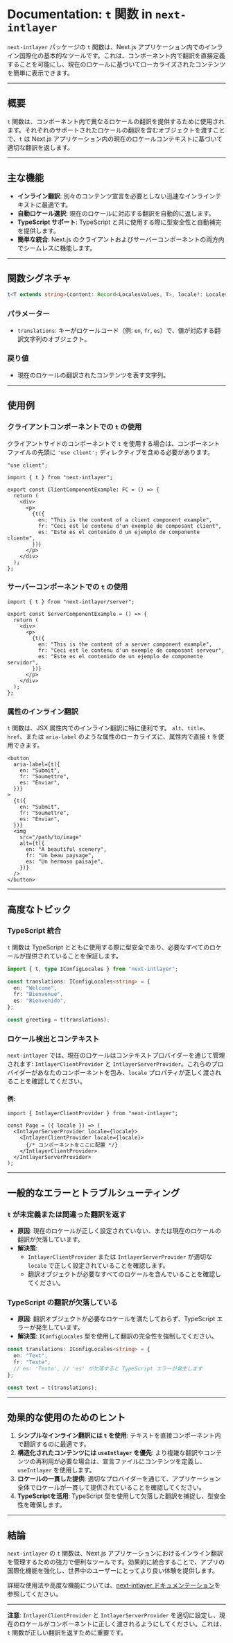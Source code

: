 # Documentation: `t` 関数 in `next-intlayer`

`next-intlayer` パッケージの `t` 関数は、Next.js アプリケーション内でのインライン国際化の基本的なツールです。これは、コンポーネント内で翻訳を直接定義することを可能にし、現在のロケールに基づいてローカライズされたコンテンツを簡単に表示できます。

---

## 概要

`t` 関数は、コンポーネント内で異なるロケールの翻訳を提供するために使用されます。それぞれのサポートされたロケールの翻訳を含むオブジェクトを渡すことで、`t` は Next.js アプリケーション内の現在のロケールコンテキストに基づいて適切な翻訳を返します。

---

## 主な機能

- **インライン翻訳**: 別々のコンテンツ宣言を必要としない迅速なインラインテキストに最適です。
- **自動ロケール選択**: 現在のロケールに対応する翻訳を自動的に返します。
- **TypeScript サポート**: TypeScript と共に使用する際に型安全性と自動補完を提供します。
- **簡単な統合**: Next.js のクライアントおよびサーバーコンポーネントの両方内でシームレスに機能します。

---

## 関数シグネチャ

```typescript
t<T extends string>(content: Record<LocalesValues, T>, locale?: Locales): string
```

### パラメーター

- `translations`: キーがロケールコード（例: `en`, `fr`, `es`）で、値が対応する翻訳文字列のオブジェクト。

### 戻り値

- 現在のロケールの翻訳されたコンテンツを表す文字列。

---

## 使用例

### クライアントコンポーネントでの `t` の使用

クライアントサイドのコンポーネントで `t` を使用する場合は、コンポーネントファイルの先頭に `'use client';` ディレクティブを含める必要があります。

```tsx
"use client";

import { t } from "next-intlayer";

export const ClientComponentExample: FC = () => {
  return (
    <div>
      <p>
        {t({
          en: "This is the content of a client component example",
          fr: "Ceci est le contenu d'un exemple de composant client",
          es: "Este es el contenido d un ejemplo de componente cliente",
        })}
      </p>
    </div>
  );
};
```

### サーバーコンポーネントでの `t` の使用

```tsx
import { t } from "next-intlayer/server";

export const ServerComponentExample = () => {
  return (
    <div>
      <p>
        {t({
          en: "This is the content of a server component example",
          fr: "Ceci est le contenu d'un exemple de composant serveur",
          es: "Este es el contenido de un ejemplo de componente servidor",
        })}
      </p>
    </div>
  );
};
```

### 属性のインライン翻訳

`t` 関数は、JSX 属性内でのインライン翻訳に特に便利です。
`alt`、`title`、`href`、または `aria-label` のような属性のローカライズに、属性内で直接 `t` を使用できます。

```tsx
<button
  aria-label={t({
    en: "Submit",
    fr: "Soumettre",
    es: "Enviar",
  })}
>
  {t({
    en: "Submit",
    fr: "Soumettre",
    es: "Enviar",
  })}
  <img
    src="/path/to/image"
    alt={t({
      en: "A beautiful scenery",
      fr: "Un beau paysage",
      es: "Un hermoso paisaje",
    })}
  />
</button>
```

---

## 高度なトピック

### TypeScript 統合

`t` 関数は TypeScript とともに使用する際に型安全であり、必要なすべてのロケールが提供されていることを保証します。

```typescript
import { t, type IConfigLocales } from "next-intlayer";

const translations: IConfigLocales<string> = {
  en: "Welcome",
  fr: "Bienvenue",
  es: "Bienvenido",
};

const greeting = t(translations);
```

### ロケール検出とコンテキスト

`next-intlayer` では、現在のロケールはコンテキストプロバイダーを通じて管理されます: `IntlayerClientProvider` と `IntlayerServerProvider`。これらのプロバイダーがあなたのコンポーネントを包み、`locale` プロパティが正しく渡されることを確認してください。

#### 例:

```tsx
import { IntlayerClientProvider } from "next-intlayer";

const Page = ({ locale }) => (
  <IntlayerServerProvider locale={locale}>
    <IntlayerClientProvider locale={locale}>
      {/* コンポーネントをここに配置 */}
    </IntlayerClientProvider>
  </IntlayerServerProvider>
);
```

---

## 一般的なエラーとトラブルシューティング

### `t` が未定義または間違った翻訳を返す

- **原因**: 現在のロケールが正しく設定されていない、または現在のロケールの翻訳が欠落しています。
- **解決策**:
  - `IntlayerClientProvider` または `IntlayerServerProvider` が適切な `locale` で正しく設定されていることを確認します。
  - 翻訳オブジェクトが必要なすべてのロケールを含んでいることを確認してください。

### TypeScript の翻訳が欠落している

- **原因**: 翻訳オブジェクトが必要なロケールを満たしておらず、TypeScript エラーが発生しています。
- **解決策**: `IConfigLocales` 型を使用して翻訳の完全性を強制してください。

```typescript
const translations: IConfigLocales<string> = {
  en: "Text",
  fr: "Texte",
  // es: 'Texto', // 'es' が欠落すると TypeScript エラーが発生します
};

const text = t(translations);
```

---

## 効果的な使用のためのヒント

1. **シンプルなインライン翻訳には `t` を使用**: テキストを直接コンポーネント内で翻訳するのに最適です。
2. **構造化されたコンテンツには `useIntlayer` を優先**: より複雑な翻訳やコンテンツの再利用が必要な場合は、宣言ファイルにコンテンツを定義し、`useIntlayer` を使用します。
3. **ロケールの一貫した提供**: 適切なプロバイダーを通じて、アプリケーション全体でロケールが一貫して提供されていることを確認してください。
4. **TypeScriptを活用**: TypeScript 型を使用して欠落した翻訳を捕捉し、型安全性を確保します。

---

## 結論

`next-intlayer` の `t` 関数は、Next.js アプリケーションにおけるインライン翻訳を管理するための強力で便利なツールです。効果的に統合することで、アプリの国際化機能を強化し、世界中のユーザーにとってより良い体験を提供します。

詳細な使用法や高度な機能については、[next-intlayer ドキュメンテーション](https://github.com/aymericzip/intlayer/blob/main/docs/ja/intlayer_editor.md)を参照してください。

---

**注意**: `IntlayerClientProvider` と `IntlayerServerProvider` を適切に設定し、現在のロケールがコンポーネントに正しく渡されるようにしてください。これは、`t` 関数が正しい翻訳を返すために重要です。
